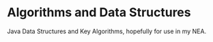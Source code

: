 # Algorithms and Data Structures

Java Data Structures and Key Algorithms, hopefully for use in my NEA. 
